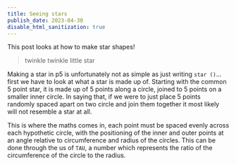 ```yaml
---
title: Seeing stars 
publish_date: 2023-04-30
disable_html_sanitization: true
---
```

This post looks at how to make star shapes!

> twinkle twinkle little star  

Making a star in p5 is unfortunately not as simple as just writing `star ()`... first we have to look at what a star is made up of.  Starting with the common 5 point star, it is made up of 5 points along a circle, joined to 5 points on a smaller inner circle.  In saying that, if we were to just place 5 points randomly spaced apart on two circle and join them together it most likely will not resemble a star at all.

This is where the maths comes in, each point must be spaced evenly across each hypothetic circle, with the positioning of the inner and outer points at an angle relative to circumference and radius of the circles.  This can be done through the us of `TAU`, a number which represents the ratio of the circumference of the circle to the radius.
